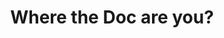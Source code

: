 ---
hackday: 04-london
links:
  website: http://wherethedocareyou.doismellburning.co.uk
summary: Hospitals are big and complicated. Time to make them simple, with an app
  that uses wifi signal strength to locate you inside a hospital.
team:
- '@doismellburning'
- '@deckofpandas'
- '@jonjhilton'
- '@AndroidInLondon'
title: Where the Doc are you?
---